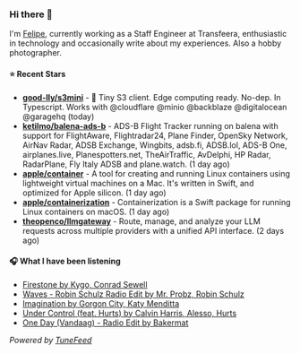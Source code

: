 ### Hi there 👋

I'm [Felipe](https://felipevm.com), currently working as a Staff Engineer at Transfeera, enthusiastic in technology and occasionally write about my experiences. Also a hobby photographer.

#### ⭐ Recent Stars
- **[good-lly/s3mini](https://github.com/good-lly/s3mini)** - 👶 Tiny S3 client. Edge computing ready. No-dep. In Typescript. Works with @cloudflare @minio @backblaze @digitalocean @garagehq (today)
- **[ketilmo/balena-ads-b](https://github.com/ketilmo/balena-ads-b)** - ADS-B Flight Tracker running on balena with support for FlightAware, Flightradar24, Plane Finder, OpenSky Network, AirNav Radar, ADSB Exchange, Wingbits, adsb.fi, ADSB.lol, ADS-B One, airplanes.live, Planespotters.net, TheAirTraffic, AvDelphi, HP Radar, RadarPlane, Fly Italy ADSB and plane.watch. (1 day ago)
- **[apple/container](https://github.com/apple/container)** - A tool for creating and running Linux containers using lightweight virtual machines on a Mac. It&#39;s written in Swift, and optimized for Apple silicon.  (1 day ago)
- **[apple/containerization](https://github.com/apple/containerization)** - Containerization is a Swift package for running Linux containers on macOS. (1 day ago)
- **[theopenco/llmgateway](https://github.com/theopenco/llmgateway)** - Route, manage, and analyze your LLM requests across multiple providers with a unified API interface. (2 days ago)

#### 🎧 What I have been listening
- [Firestone by Kygo, Conrad Sewell](https://open.spotify.com/track/1I8tHoNBFTuoJAlh4hfVVE)
- [Waves - Robin Schulz Radio Edit by Mr. Probz, Robin Schulz](https://open.spotify.com/track/1HFfMOxCAT4GAwaPfCdmUs)
- [Imagination by Gorgon City, Katy Menditta](https://open.spotify.com/track/3ZrWmt3DGH75hItHp6uWLz)
- [Under Control (feat. Hurts) by Calvin Harris, Alesso, Hurts](https://open.spotify.com/track/4J7CKHCF3mdL4diUsmW8lq)
- [One Day (Vandaag) - Radio Edit by Bakermat](https://open.spotify.com/track/0GSU6yLOJqO10ziQuBLWOE)

_Powered by [TuneFeed](https://tunefeed.app?ref=github.com)_
